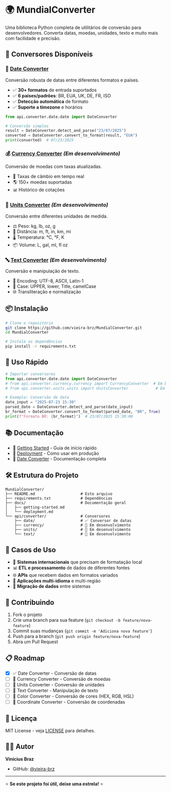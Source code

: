 # 🌍 MundialConverter

Uma biblioteca Python completa de utilitários de conversão para desenvolvedores. Converta datas, moedas, unidades, texto e muito mais com facilidade e precisão.

## 🚀 Conversores Disponíveis

### 📅 [Date Converter](./api/converter/date/)
Conversão robusta de datas entre diferentes formatos e países.
- ✅ **30+ formatos** de entrada suportados
- ✅ **6 países/padrões**: BR, EUA, UK, DE, FR, ISO
- ✅ **Detecção automática** de formato
- ✅ **Suporte a timezone** e horários

```python
from api.converter.date.date import DateConverter

# Conversão simples
result = DateConverter.detect_and_parse("23/07/2025")
converted = DateConverter.convert_to_format(result, "EUA")
print(converted)  # 07/23/2025
```

### 💰 [Currency Converter](./api/converter/currency/) *(Em desenvolvimento)*
Conversão de moedas com taxas atualizadas.
- 🔄 Taxas de câmbio em tempo real
- 🌎 150+ moedas suportadas
- 📊 Histórico de cotações

### 📏 [Units Converter](./api/converter/units/) *(Em desenvolvimento)*
Conversão entre diferentes unidades de medida.
- ⚖️ Peso: kg, lb, oz, g
- 📐 Distância: m, ft, in, km, mi
- 🌡️ Temperatura: °C, °F, K
- 📦 Volume: L, gal, ml, fl oz

### 🔤 [Text Converter](./api/converter/text/) *(Em desenvolvimento)*
Conversão e manipulação de texto.
- 🔄 Encoding: UTF-8, ASCII, Latin-1
- 📝 Case: UPPER, lower, Title, camelCase
- 🌐 Transliteração e normalização

## 📦 Instalação

```bash
# Clone o repositório
git clone https://github.com/vieira-brz/MundialConverter.git
cd MundialConverter

# Instale as dependências
pip install -r requirements.txt
```

## 🔧 Uso Rápido

```python
# Importar conversores
from api.converter.date.date import DateConverter
# from api.converter.currency.currency import CurrencyConverter  # Em breve
# from api.converter.units.units import UnitsConverter            # Em breve

# Exemplo: Conversão de data
date_input = "2025-07-23 15:30"
parsed_date = DateConverter.detect_and_parse(date_input)
br_format = DateConverter.convert_to_format(parsed_date, "BR", True)
print(f"Formato BR: {br_format}")  # 23/07/2025 15:30:00
```

## 📚 Documentação

- 📖 [Getting Started](./docs/getting-started.md) - Guia de início rápido
- 🚀 [Deployment](./docs/deployment.md) - Como usar em produção
- 📅 [Date Converter](./api/converter/date/README.md) - Documentação completa

## 🛠️ Estrutura do Projeto

```
MundialConverter/
├── README.md                    # Este arquivo
├── requirements.txt             # Dependências
├── docs/                        # Documentação geral
│   ├── getting-started.md
│   └── deployment.md
└── api/converter/               # Conversores
    ├── date/                    # ✅ Conversor de datas
    ├── currency/                # 🔄 Em desenvolvimento
    ├── units/                   # 🔄 Em desenvolvimento
    └── text/                    # 🔄 Em desenvolvimento
```

## 🎯 Casos de Uso

- 🏢 **Sistemas internacionais** que precisam de formatação local
- 📊 **ETL e processamento** de dados de diferentes fontes
- 🌐 **APIs** que recebem dados em formatos variados
- 📱 **Aplicações multi-idioma** e multi-região
- 🔄 **Migração de dados** entre sistemas

## 🤝 Contribuindo

1. Fork o projeto
2. Crie uma branch para sua feature (`git checkout -b feature/nova-feature`)
3. Commit suas mudanças (`git commit -m 'Adiciona nova feature'`)
4. Push para a branch (`git push origin feature/nova-feature`)
5. Abra um Pull Request

## 📋 Roadmap

- [x] ✅ Date Converter - Conversão de datas
- [ ] 🔄 Currency Converter - Conversão de moedas
- [ ] 🔄 Units Converter - Conversão de unidades
- [ ] 🔄 Text Converter - Manipulação de texto
- [ ] 🔄 Color Converter - Conversão de cores (HEX, RGB, HSL)
- [ ] 🔄 Coordinate Converter - Conversão de coordenadas

## 📄 Licença

MIT License - veja [LICENSE](LICENSE) para detalhes.

## 👨‍💻 Autor

**Vinícius Braz**
- GitHub: [@vieira-brz](https://github.com/vieira-brz)

---

⭐ **Se este projeto foi útil, deixe uma estrela!** ⭐